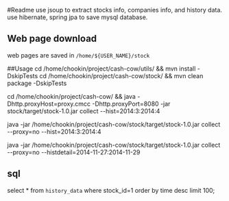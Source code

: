 #Readme
use jsoup to extract stocks info, companies info, and history data.
use hibernate, spring jpa to save mysql database.

## Web page download
web pages are saved in `/home/${USER_NAME}/stock`

##Usage
cd /home/chookin/project/cash-cow/utils/ && mvn install -DskipTests
cd /home/chookin/project/cash-cow/stock/ && mvn clean package -DskipTests

cd /home/chookin/project/cash-cow/ && java -Dhttp.proxyHost=proxy.cmcc  -Dhttp.proxyPort=8080 -jar stock/target/stock-1.0.jar collect --hist=2014:3:2014:4

java -jar /home/chookin/project/cash-cow/stock/target/stock-1.0.jar collect --proxy=no --hist=2014:3:2014:4

java -jar /home/chookin/project/cash-cow/stock/target/stock-1.0.jar collect --proxy=no --histdetail=2014-11-27:2014-11-29

## sql
select * from `history_data` where stock_id=1 order by time desc limit 100;